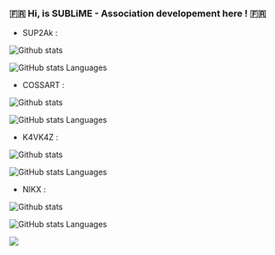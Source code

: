 ### :fr: Hi, is SUBLiME - Association developement here ! :fr:

- SUP2Ak :

![Github stats](https://github-readme-stats.vercel.app/api?username=SUP2Ak&show_icons=true&theme=radical)

![GitHub stats Languages](https://github-readme-stats.vercel.app/api/top-langs/?username=SUP2Ak&layout=compact&theme=radical)

- COSSART :

![Github stats](https://github-readme-stats.vercel.app/api?username=COSSART-FR&show_icons=true&theme=radical)

![GitHub stats Languages](https://github-readme-stats.vercel.app/api/top-langs/?username=COSSART-FR&layout=compact&theme=radical)

- K4VK4Z :

![Github stats](https://github-readme-stats.vercel.app/api?username=K4VK4Z&show_icons=true&theme=radical)

![GitHub stats Languages](https://github-readme-stats.vercel.app/api/top-langs/?username=K4VK4Z&layout=compact&theme=radical)

- NIKX :

![Github stats](https://github-readme-stats.vercel.app/api?username=NikXpro&show_icons=true&theme=radical)

![GitHub stats Languages](https://github-readme-stats.vercel.app/api/top-langs/?username=NikXpro&layout=compact&theme=radical)




![](https://komarev.com/ghpvc/?username=SUBLiME-Association&color=brightgreen)



